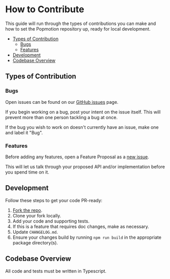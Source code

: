 # How to Contribute

This guide will run through the types of contributions you can make and how to set the Popmotion repository up, ready for local development.

- [Types of Contribution](#types-of-contribution)
  - [Bugs](#bugs)
  - [Features](#features)
- [Development](#development)
- [Codebase Overview](#codebase-overview)

## Types of Contribution

### Bugs

Open issues can be found on our [GitHub issues](https://github.com/jask-oss/reaviz/issues) page.

If you begin working on a bug, post your intent on the issue itself. This will prevent more than one person tackling a bug at once.

If the bug you wish to work on doesn't currently have an issue, make one and label it "Bug".

### Features

Before adding any features, open a Feature Proposal as a [new issue](https://github.com/jask-oss/reaviz/issues).

This will let us talk through your proposed API and/or implementation before you spend time on it.

## Development

Follow these steps to get your code PR-ready:

1. [Fork the repo](https://github.com/jask-oss/reaviz).
2. Clone your fork locally.
3. Add your code and supporting tests.
4. If this is a feature that requires doc changes, make as necessary.
5. Update `CHANGELOG.md`.
6. Ensure your changes build by running `npm run build` in the appropriate package directory(s).

## Codebase Overview

All code and tests must be written in Typescript.
